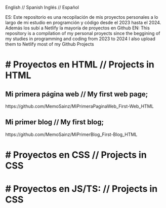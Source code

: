 English // Spanish
Inglés // Español

ES: Este repositorio es una recopilación de mis proyectos personales a lo largo de mi estudio en programción y código desde el 2023 hasta el 2024.
     Además los subí a Netlify la mayoría de proyectos en Github
EN: This repository is a compilation of my personal proyects since the beggining of my studies in programming and coding from 2023 to 2024
     I also upload them to Netlify most of my Github Projects



<h1># Proyectos en HTML   //    Projects in HTML</h1>

<h2>Mi primera página web    //    My first web page;</h2>
https://github.com/MemoSainz/MiPrimeraPaginaWeb_First-Web_HTML

<h2>Mi primer blog    //    My first blog;</h2>
https://github.com/MemoSainz/MiPrimerBlog_First-Blog_HTML

<h1># Proyectos en CSS     //     Projects in CSS </h1>

<h1># Proyectos en JS/TS:     //     Projects in CSS </h1>
